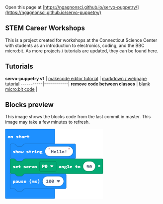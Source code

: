  Open this page at [https://ngagnonsci.github.io/servo-puppetry/](https://ngagnonsci.github.io/servo-puppetry/)

## STEM Career Workshops
This is a project created for workshops at the Connecticut Science Center with students as an introduction to electronics, coding, and the BBC micro:bit. 
As more projects / tutorials are updated, they can be found here.

## Tutorials
**servo-puppetry v1** | [makecode editor tutorial](https://makecode.microbit.org/beta#tutorial:github:ngagnonsci/servo-puppetry/beginner-servo) | [markdown / webpage tutorial](/servo-puppetry/beginner-servo) 
-----------|------------|
**remove code between classes** | [blank micro:bit code](https://makecode.microbit.org/_RRiDe62eRFmH) |

## Blocks preview

This image shows the blocks code from the last commit in master.
This image may take a few minutes to refresh.

![A rendered view of the blocks](https://github.com/ngagnonsci/servo-puppetry/raw/master/.github/makecode/blocks.png)